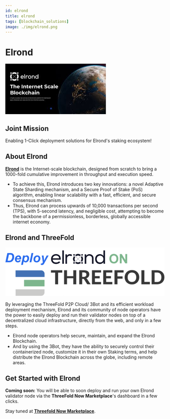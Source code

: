 ```yaml
---
id: elrond
title: elrond
tags: [blockchain_solutions]
image: ./img/elrond.png
---
```


# Elrond

![](./img/elrond1.jpg)

## Joint Mission

Enabling 1-Click deployment solutions for Elrond's staking ecosystem!

## About Elrond

**[Elrond](https://elrond.com/)** is the Internet-scale blockchain, designed from scratch to bring a 1000-fold cumulative improvement in throughput and execution speed.

- To achieve this, Elrond introduces two key innovations: a novel Adaptive State Sharding mechanism, and a Secure Proof of Stake (PoS) algorithm, enabling linear scalability with a fast, efficient, and secure consensus mechanism.
- Thus, Elrond can process upwards of 10,000 transactions per second (TPS), with 5-second latency, and negligible cost, attempting to become the backbone of a permissionless, borderless, globally accessible internet economy.

## Elrond and ThreeFold

![](./img/elrond2.png)

By leveraging the ThreeFold P2P Cloud/ 3Bot and its efficient workload deployment mechanism, Elrond and its community of node operators have the power to easily deploy and run their validator nodes on top of a decentralized cloud infrastructure, directly from the web, and only in a few steps. 

- Elrond node operators help secure, maintain, and expand the Elrond Blockchain.
- And by using the 3Bot, they have the ability to securely control their containerized node, customize it in their own Staking terms, and help distribute the Elrond Blockchain across the globe, including remote areas. 

## Get Started with Elrond

**Coming soon:** You will be able to soon deploy and run your own Elrond validator node via the **ThreeFold Now Marketplace**'s dashboard in a few clicks.

Stay tuned at **[Threefold Now Marketplace](https://marketplace.threefold.io)**.
